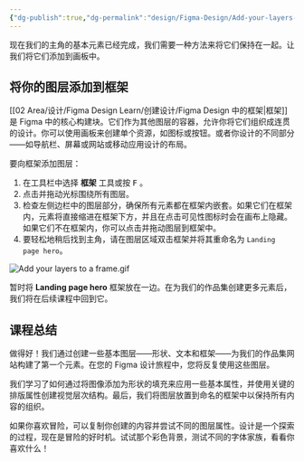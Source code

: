 ```yaml
---
{"dg-publish":true,"dg-permalink":"design/Figma-Design/Add-your-layers-to-a-frame","permalink":"/design/Figma-Design/Add-your-layers-to-a-frame/","metatags":{"description":"Before you start Who can use this feature","og:site_name":"DavonOs","og:title":"将图层添加到框架中","og:type":"article","og:url":"https://zuji.eu.org/design/Figma-Design/Add-your-layers-to-a-frame","og:image":"https://help.figma.com/hc/theming_assets/01HZFG1N1QJPKABHT3PHQQ0J9J","og:image: width":"200","og:image: alt":"articlecover","og:locale":"zh_cn"},"tags":["Design/UI/Figma"],"dgShowInlineTitle":true,"created":"2025-08-18 17:48","updated":"2025-08-18 17:48"}
---
```



现在我们的主角的基本元素已经完成，我们需要一种方法来将它们保持在一起。让我们将它们添加到画板中。

## 将你的图层添加到框架

[[02 Area/设计/Figma Design Learn/创建设计/Figma Design 中的框架\|框架]] 是 Figma 中的核心构建块。它们作为其他图层的容器，允许你将它们组织成连贯的设计。你可以使用画板来创建单个资源，如图标或按钮。或者你设计的不同部分——如导航栏、屏幕或网站或移动应用设计的布局。

要向框架添加图层：

1. 在工具栏中选择 **框架** 工具或按 <kbd>F</kbd> 。
2. 点击并拖动光标围绕所有图层。
3. 检查左侧边栏中的图层部分，确保所有元素都在框架内嵌套。如果它们在框架内，元素将直接缩进在框架下方，并且在点击可见性图标时会在画布上隐藏。如果它们不在框架内，你可以点击并拖动图层到框架中。
4. 要轻松地稍后找到主角，请在图层区域双击框架并将其重命名为 `Landing page hero`。

![Add your layers to a frame.gif](https://help.figma.com/hc/article_attachments/31326467425431)

暂时将 **Landing page hero** 框架放在一边。在为我们的作品集创建更多元素后，我们将在后续课程中回到它。

## 课程总结

做得好！我们通过创建一些基本图层——形状、文本和框架——为我们的作品集网站构建了第一个元素。在您的 Figma 设计旅程中，您将反复使用这些图层。

我们学习了如何通过将图像添加为形状的填充来应用一些基本属性，并使用关键的排版属性创建视觉层次结构。最后，我们将图层放置到命名的框架中以保持所有内容的组织。

如果你喜欢冒险，可以复制你创建的内容并尝试不同的图层属性。设计是一个探索的过程，现在是冒险的好时机。试试那个彩色背景，测试不同的字体家族，看看你喜欢什么！